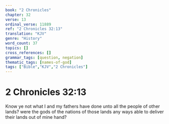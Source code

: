 ```yaml
---
book: "2 Chronicles"
chapter: 32
verse: 13
ordinal_verse: 11889
ref: "2 Chronicles 32:13"
translation: "KJV"
genre: "History"
word_count: 37
topics: []
cross_references: []
grammar_tags: [question, negation]
thematic_tags: [names-of-god]
tags: ["Bible","KJV","2 Chronicles"]
---
```


# 2 Chronicles 32:13

Know ye not what I and my fathers have done unto all the people of other lands? were the gods of the nations of those lands any ways able to deliver their lands out of mine hand?
